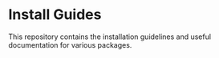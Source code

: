 # Install Guides

This repository contains the installation guidelines and useful documentation for various packages.